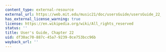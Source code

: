 ```yaml
---
content_type: external-resource
external_url: https://web.mit.edu/music21/doc/usersGuide/usersGuide_22_graphing.html
has_external_license_warning: true
license: https://en.wikipedia.org/wiki/All_rights_reserved
status: ''
title: User's Guide, Chapter 22
uid: df30ac70-887c-45a7-9239-0ce753bcc96b
wayback_url: ''
---
```

